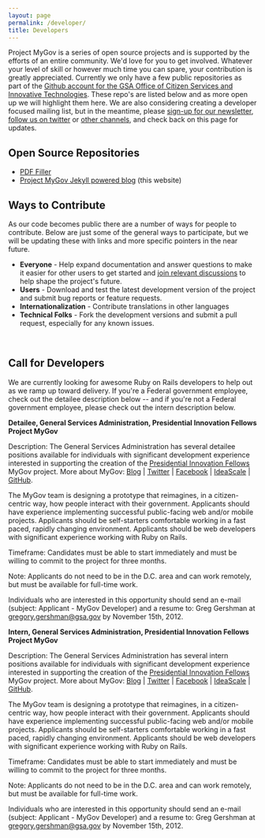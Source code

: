```yaml
---
layout: page
permalink: /developer/
title: Developers
---
```


Project MyGov is a series of open source projects and is supported by the efforts of an entire community. We'd love for you to get involved. Whatever your level of skill or however much time you can spare, your contribution is greatly appreciated. Currently we only have a few public repositories as part of the [Github account for the GSA Office of Citizen Services and Innovative Technologies](https://github.com/GSA-OCSIT). These repo's are listed below and as more open up we will highlight them here. We are also considering creating a developer focused mailing list, but in the meantime, please [sign-up for our newsletter](http://www.whitehouse.gov/innovationfellows/mygov), [follow us on twitter](http://bit.ly/mygovtwitter) or [other channels](http://presidential-innovation-fellows.github.com/mygov/contact/), and check back on this page for updates. 

## Open Source Repositories
* [PDF Filler](https://github.com/GSA-OCSIT/pdf-filler)
* [Project MyGov Jekyll powered blog](https://github.com/presidential-innovation-fellows/mygov) (this website)


## Ways to Contribute
As our code becomes public there are a number of ways for people to contribute. Below are just some of the general ways to participate, but we will be updating these with links and more specific pointers in the near future. 

* **Everyone** - Help expand documentation and answer questions to make it easier for other users to get started and [join relevant discussions](http://presidential-innovation-fellows.github.com/mygov/contact) to help shape the project's future.
* **Users** - Download and test the latest development version of the project and submit bug reports or feature requests.
* **Internationalization** - Contribute translations in other languages
* **Technical Folks** - Fork the development versions and submit a pull request, especially for any known issues.

<a name="call" style="text-decoration:none">&nbsp;</a>
## Call for Developers

We are currently looking for awesome Ruby on Rails developers to help out as we ramp up toward delivery. If you're a Federal government employee, check out the detailee description below -- and if you're not a Federal government employee, please check out the intern description below.

**Detailee, General Services Administration, Presidential Innovation Fellows Project MyGov**

Description: The General Services Administration has several detailee positions available for individuals with significant development experience interested in supporting the creation of the [Presidential Innovation Fellows](http://www.whitehouse.gov/innovationfellows) MyGov project. More about MyGov: [Blog](http://bit.ly/mygovblog) | [Twitter](http://bit.ly/mygovtwitter) | [Facebook](http://bit.ly/MyGovFacebook) | [IdeaScale](http://bit.ly/MyGovIdeaScale) | [GitHub](http://bit.ly/MyGovGitHub).

The MyGov team is designing a prototype that reimagines, in a citizen-centric way, how people interact with their government. Applicants should have experience implementing successful public-facing web and/or mobile projects. Applicants should be self-starters comfortable working in a fast paced, rapidly changing environment.  Applicants should be web developers with significant experience working with Ruby on Rails.

Timeframe: Candidates must be able to start immediately and must be willing to commit to the project for three months.

Note: Applicants do not need to be in the D.C. area and can work remotely, but must be available for full-time work.

Individuals who are interested in this opportunity should send an e-mail (subject: Applicant - MyGov Developer) and a resume to: Greg Gershman at gregory.gershman@gsa.gov by November 15th, 2012.

**Intern, General Services Administration, Presidential Innovation Fellows Project MyGov**

Description: The General Services Administration has several intern positions available for individuals with significant development experience interested in supporting the creation of the [Presidential Innovation Fellows](http://www.whitehouse.gov/innovationfellows) MyGov project. More about MyGov: [Blog](http://bit.ly/mygovblog) | [Twitter](http://bit.ly/mygovtwitter) | [Facebook](http://bit.ly/MyGovFacebook) | [IdeaScale](http://bit.ly/MyGovIdeaScale) | [GitHub](http://bit.ly/MyGovGitHub).

The MyGov team is designing a prototype that reimagines, in a citizen-centric way, how people interact with their government. Applicants should have experience implementing successful public-facing web and/or mobile projects. Applicants should be self-starters comfortable working in a fast paced, rapidly changing environment.  Applicants should be web developers with significant experience working with Ruby on Rails.

Timeframe: Candidates must be able to start immediately and must be willing to commit to the project for three months.

Note: Applicants do not need to be in the D.C. area and can work remotely, but must be available for full-time work.

Individuals who are interested in this opportunity should send an e-mail (subject: Applicant - MyGov Developer) and a resume to: Greg Gershman at gregory.gershman@gsa.gov by November 15th, 2012.